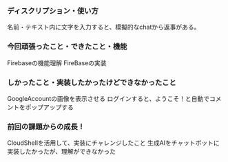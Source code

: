 ### ディスクリプション・使い方
  名前・テキスト内に文字を入力すると、模擬的なchatから返事がある。

### 今回頑張ったこと・できたこと・機能
  Firebaseの機能理解
  FireBaseの実装
  
### しかったこと・実装したかったけどできなかったこと
  GoogleAccountの画像を表示させる
  ログインすると、ようこそ！と自動でコメントをポップアップする
### 前回の課題からの成長！
  CloudShellを活用して、実装にチャレンジしたこと
  生成AIをチャットボットに実装したかったが、理解ができなかった
